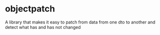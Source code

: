 # objectpatch
A library that makes it easy to patch from data from one dto to another and detect what has and has not changed
